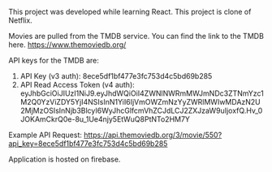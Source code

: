 This project was developed while learning React. This project is clone of Netflix.

Movies are pulled from the TMDB service. You can find the link to the TMDB here. https://www.themoviedb.org/

API keys for the TMDB are:

1. API Key (v3 auth): 8ece5df1bf477e3fc753d4c5bd69b285
2. API Read Access Token (v4 auth): eyJhbGciOiJIUzI1NiJ9.eyJhdWQiOiI4ZWNlNWRmMWJmNDc3ZTNmYzc1M2Q0YzViZDY5YjI4NSIsInN1YiI6IjVmOWZmNzYyZWRlMWIwMDAzN2U2MjMzOSIsInNjb3BlcyI6WyJhcGlfcmVhZCJdLCJ2ZXJzaW9uIjoxfQ.Hv_0JOKAmCkrQ0e-8u_1Ue4njy5EtWuQ8PtNTo2HM7Y

Example API Request: https://api.themoviedb.org/3/movie/550?api_key=8ece5df1bf477e3fc753d4c5bd69b285

Application is hosted on firebase.

